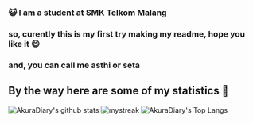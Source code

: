 
### :smiley_cat: I am a student at SMK Telkom Malang

### so, curently this is my first try making my readme, hope you like it 😄
### and, you can call me asthi or seta

## By the way here are some of my statistics 🚀
![AkuraDiary's github stats](https://github-readme-stats.vercel.app/api?username=wisleygf&show_icons=true&theme=tokyonight)
<img src="https://github-readme-streak-stats.herokuapp.com/?user=wisleygf&theme=tokyonight" alt="mystreak"/>
![AkuraDiary's Top Langs](https://github-readme-stats.vercel.app/api/top-langs/?username=wisleygf&theme=tokyonight&layout=compact)

